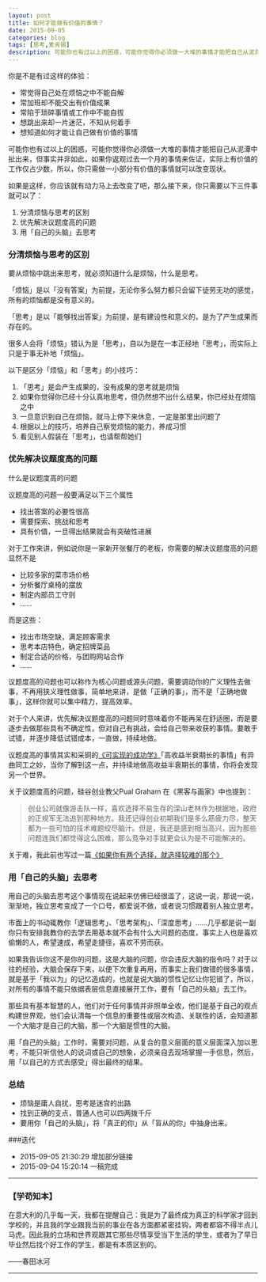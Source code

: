 ```yaml
---
layout: post
title: 如何才能做有价值的事情？
date: 2015-09-05
categories: blog
tags: [思考,麦肯锡]
description: 可能你也有过以上的困惑，可能你觉得你必须做一大堆的事情才能把自己从泥潭中扯出来，但事实并非如此，你只需做一小部分有价值的事情就可以改变现状。
---
```




你是不是有过这样的体验：

- 常觉得自己处在烦恼之中不能自解
- 常加班却不能交出有价值成果
- 常陷于琐碎事情或工作中不能自拔
- 想跳出来却一片迷茫，不知从何着手
- 想知道如何才能让自己做有价值的事情

可能你也有过以上的困惑，可能你觉得你必须做一大堆的事情才能把自己从泥潭中扯出来，但事实并非如此，如果你返观过去一个月的事情来佐证，实际上有价值的工作仅占少数，所以，你只需做一小部分有价值的事情就可以改变现状。

如果是这样，你应该就有动力马上去改变了吧，那么接下来，你只需要以下三件事就可以了：

1. 分清烦恼与思考的区别
2. 优先解决议题度高的问题
3. 用「自己的头脑」去思考

### 分清烦恼与思考的区别

要从烦恼中跳出来思考，就必须知道什么是烦恼，什么是思考。

「烦恼」是以「没有答案」为前提，无论你多么努力都只会留下徒劳无功的感觉，所有的烦恼都是没有意义的。

「思考」是以「能够找出答案」为前提，是有建设性和意义的，是为了产生成果而存在的。

很多人会将「烦恼」错认为是「思考」，自以为是在一本正经地「思考」，而实际上只是于事无补地「烦恼」。

以下是区分「烦恼」和「思考」的小技巧：

1. 「思考」是会产生成果的，没有成果的思考就是烦恼
2. 如果你觉得你已经十分认真地思考，但仍然想不出什么结果，你已经处在烦恼之中
3. 一旦意识到自己在烦恼，就马上停下来休息，一定是那里出问题了   
4. 根据以上的技巧，培养自己察觉烦恼的能力，养成习惯
5. 看见别人假装在「思考」，也请帮帮她们


### 优先解决议题度高的问题

什么是议题度高的问题

议题度高的问题一般要满足以下三个属性

- 找出答案的必要性很高
- 需要探索、挑战和思考
- 具有价值，一旦得出结果就会有突破性进展


对于工作来讲，例如说你是一家新开张餐厅的老板，你需要的解决议题度高的问题显然不是

- 比较多家的菜市场价格
- 分析餐厅桌椅的摆放
- 制定内部员工守则
- ……

而是这些：

- 找出市场空缺，满足顾客需求
- 思考本店特色，确定招牌菜品
- 制定合适的价格，与团购网站合作
- ……

议题度高的问题也可以称作为核心问题或源头问题，需要调动你的广义理性去做事，不再用狭义理性做事，简单地来讲，是做「正确的事」，而不是「正确地做事」，这样你就可以集中精力，提高效率。

对于个人来讲，优先解决议题度高的问题同时意味着你不能再呆在舒适圈，而是要逐步去做那些具有不确定性，但对自己有挑战，会给自己带来收获的事情。要敢于试错，并逐步降低试错成本，一直做，持续地做。

议题度高的事情其实和采铜的[《可实现的成功学》](http://daily.zhihu.com/story/2224051)「高收益半衰期长的事情」有异曲同工之妙，当你了解到这一点，并持续地做高收益半衰期长的事情，你将会发现另一个世界。

关于议题度高的问题，硅谷创业教父Pual Graham 在《黑客与画家》中也提到：

>创业公司就像游击队一样，喜欢选择不易生存的深山老林作为根据地，政府的正规军无法追到那种地方。我还记得创业初期我们是多么筋疲力尽，整天都为一些可怕的技术难题绞尽脑汁。但是，我还是感到相当高兴，因为那些问题连我们都觉得这么困难，那么竞争对手就更会认为是不可能解决的。

关于难，我此前也写过一篇[《如果你有两个选择，就选择较难的那个》
](http://cnfeat.com/blog/2014/10/14/two-choices/)
### 用「自己的头脑」去思考

用自己的头脑去思考这个事情现在说起来仿佛已经很滥了，这说一说，那说一说，渐渐地，独立思考变成了一个口号，都爱说不做，或者说习惯跟着别人独立思考。

市面上的书动辄教你「逻辑思考」、「思考架构」、「深度思考」……几乎都是说一副你只有安排我教你的去学去用基本就不会有什么大问题的态度，事实上人也是喜欢偷懒的人，希望速成，希望走捷径，喜欢不劳而获。

如果我告诉你这不是你的问题，这是大脑的问题，你会违反大脑的指令吗？对于以往的经验，大脑会保存下来，以便下次重复再用，而事实上我们做错的很多事情，就是基于「我以为」的记忆造成的，也就是说大脑的惯性记忆让你犯错了，所以，对所有的事情不能只依据表层信息直接展开工作，要有「自己的头脑」去工作。

那些具有基本智慧的人，他们对于任何事情并非照单全收，他们是基于自己的观点构建世界观，他们会认清每一个信息的重要性或层次构造、关联性的话，会知道那一个大脑才是自己的大脑，那一个大脑是惯性的大脑。

用「自己的头脑」工作时，需要对问题，从复合的意义层面的意义层面深入加以思考，不能只听信他人的说词或自己的想象，必须亲自去现场掌握一手信息，然后，用「以自己的方式去感受」得出最终的结果。
 
### 总结

- 烦恼是庸人自扰，思考是迷宫的出路
- 找到正确的支点，普通人也可以四两拨千斤
- 要用你「自己的头脑」，将「真正的你」从「盲从的你」中抽身出来。


###迭代

- 2015-09-05 21:30:29 增加部分链接
- 2015-09-04 15:20:14 一稿完成

---

### **【学苟知本】**


在意大利的几乎每一天，我都在提醒自己：我是为了最终成为真正的科学家才回到学校的，并且我的学业跟我当前的事业在各方面都紧密挂钩，两者都容不得半点儿马虎。因此我的立场和世界观跟其它那些尽情享受当下生活的学生，或者为了早日毕业然后找个好工作的学生，都是有本质区别的。

——春田冰河



----


 

